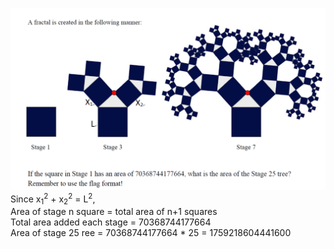 ![image](/pt2lb.PNG)\
Since x<sub>1</sub><sup>2</sup> + x<sub>2</sub><sup>2</sup> = L<sup>2</sup>, \
Area of stage n square = total area of n+1 squares \
Total area added each stage = 70368744177664 \
Area of stage 25 ree = 70368744177664 * 25 = 1759218604441600